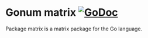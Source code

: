 # Gonum matrix [![GoDoc](https://godoc.org/gonum.org/v1/gonum/matrix?status.svg)](https://godoc.org/gonum.org/v1/gonum/matrix)

Package matrix is a matrix package for the Go language.
